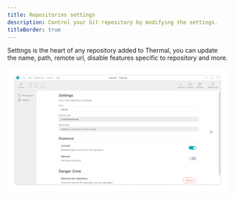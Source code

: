 ```yaml
---
title: Repositories settings
description: Control your Git repository by modifying the settings.
titleBorder: true
---
```


Settings is the heart of any repository added to Thermal, you can update the name, path, remote url, disable features specific to repository and more.

![Repository settings page](./images/repository-settings.png)
